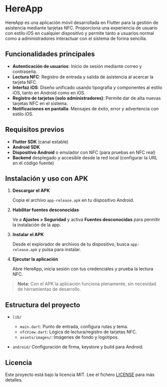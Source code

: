 # HereApp

HereApp es una aplicación móvil desarrollada en Flutter para la gestión de asistencia mediante tarjetas NFC. Proporciona una experiencia de usuario con estilo iOS en cualquier dispositivo y permite tanto a usuarios normal como a administradores interactuar con el sistema de forma sencilla.

## Funcionalidades principales

* **Autenticación de usuarios**: Inicio de sesión mediante correo y contraseña.
* **Lectura NFC**: Registro de entrada y salida de asistencia al acercar la tarjeta NFC.
* **Interfaz iOS**: Diseño unificado usando tipografía y componentes al estilo iOS, tanto en Android como en iOS.
* **Registro de tarjetas (solo administradores)**: Permite dar de alta nuevas tarjetas NFC en el sistema.
* **Notificaciones en pantalla**: Mensajes de éxito, error y advertencia con estilo iOS.

## Requisitos previos

* **Flutter SDK** (canal estable)
* **Android SDK**
* **Dispositivo Android** o emulador con NFC (para pruebas en NFC real)
* **Backend** desplegado y accesible desde la red local (configurar la URL en el código fuente)

## Instalación y uso con APK

1. **Descargar el APK**

   Copia el archivo `app-release.apk` en tu dispositivo Android.

2. **Habilitar fuentes desconocidas**

   Ve a **Ajustes > Seguridad** y activa **Fuentes desconocidas** para permitir la instalación de la app.

3. **Instalar el APK**

   Desde el explorador de archivos de tu dispositivo, busca `app-release.apk` y pulsa para instalar.

4. **Ejecutar la aplicación**

   Abre HereApp, inicia sesión con tus credenciales y prueba la lectura NFC.

> **Nota:** Con el APK la aplicación funciona plenamente, sin necesidad de herramientas de desarrollo.

## Estructura del proyecto

* `lib/`

    * `main.dart`: Punto de entrada, configura rutas y tema.
    * `nfcView.dart`: Lógica de lectura/registro de tarjetas NFC.
    * `assets/images/`: Imágenes de fondo y logotipos.

* `android/`
  Configuración de firma, keystore y build para Android.

## Licencia

Este proyecto está bajo la licencia MIT. Lee el fichero [LICENSE](LICENSE) para más detalles.
